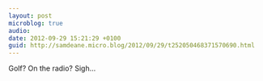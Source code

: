 ```yaml
---
layout: post
microblog: true
audio: 
date: 2012-09-29 15:21:29 +0100
guid: http://samdeane.micro.blog/2012/09/29/t252050468371570690.html
---
```

Golf? On the radio? Sigh...
